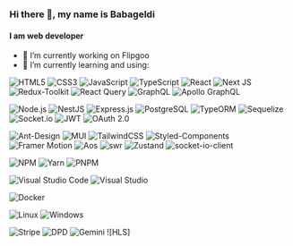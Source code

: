### Hi there 👋, my name is Babageldi
#### I am web developer

- 🔭 I’m currently working on Flipgoo
- 🌱 I’m currently learning and using: 


![HTML5](https://img.shields.io/badge/html5-%23E34F26.svg?style=for-the-badge&logo=html5&logoColor=white)
![CSS3](https://img.shields.io/badge/css3-%231572B6.svg?style=for-the-badge&logo=css3&logoColor=white)
![JavaScript](https://img.shields.io/badge/javascript-%23323330.svg?style=for-the-badge&logo=javascript&logoColor=%23F7DF1E)
![TypeScript](https://img.shields.io/badge/typescript-%23007ACC.svg?style=for-the-badge&logo=typescript&logoColor=white)
![React](https://img.shields.io/badge/react-%2320232a.svg?style=for-the-badge&logo=react&logoColor=%2361DAFB)
![Next JS](https://img.shields.io/badge/Next-black?style=for-the-badge&logo=next.js&logoColor=white)
![Redux-Toolkit](https://img.shields.io/badge/redux-%23593d88.svg?style=for-the-badge&logo=redux&logoColor=whit)
![React Query](https://img.shields.io/badge/-React%20Query-FF4154?style=for-the-badge&logo=react%20query&logoColor=white)
![GraphQL](https://img.shields.io/badge/-GraphQL-E10098?style=for-the-badge&logo=graphql&logoColor=white)
![Apollo GraphQL](https://img.shields.io/badge/-Apollo%20GraphQL-311C87?style=for-the-badge&logo=apollo-graphql&logoColor=white)

![Node.js](https://img.shields.io/badge/Node.js-%23339933.svg?style=for-the-badge&logo=nodedotjs&logoColor=white)
![NestJS](https://img.shields.io/badge/NestJS-E0234E?style=for-the-badge&logo=nestjs&logoColor=white)
![Express.js](https://img.shields.io/badge/Express.js-%23000000.svg?style=for-the-badge&logo=express&logoColor=white)
![PostgreSQL](https://img.shields.io/badge/PostgreSQL-%23336791.svg?style=for-the-badge&logo=postgresql&logoColor=white)
![TypeORM](https://img.shields.io/badge/TypeORM-E94E1B?style=for-the-badge&logo=typeorm&logoColor=white)
![Sequelize](https://img.shields.io/badge/Sequelize-%23667AB6.svg?style=for-the-badge&logo=sequelize&logoColor=white)
![Socket.io](https://img.shields.io/badge/Socket.io-%23010101.svg?style=for-the-badge&logo=socket.io&logoColor=white)
![JWT](https://img.shields.io/badge/JWT-%23000000.svg?style=for-the-badge&logo=jsonwebtokens&logoColor=white)
![OAuth 2.0](https://img.shields.io/badge/OAuth%202.0-7C1C6F?style=for-the-badge&logo=oauth&logoColor=white)



![Ant-Design](https://img.shields.io/badge/-AntDesign-%230170FE?style=for-the-badge&logo=ant-design&logoColor=white)
![MUI](https://img.shields.io/badge/MUI-%230081CB.svg?style=for-the-badge&logo=mui&logoColor=white)
![TailwindCSS](https://img.shields.io/badge/tailwindcss-%2338B2AC.svg?style=for-the-badge&logo=tailwind-css&logoColor=white)
![Styled-Components](https://img.shields.io/badge/styled--components-%23DB7093.svg?style=for-the-badge&logo=styled-components&logoColor=white)
![Framer Motion](https://img.shields.io/badge/Framer%20Motion-%23000000.svg?style=for-the-badge&logo=framer&logoColor=white)
![Aos](https://img.shields.io/badge/AOS-%23FF5733.svg?style=for-the-badge&logo=animate&logoColor=white)
![swr](https://img.shields.io/badge/swr-%23FFFFFF.svg?style=for-the-badge&logo=swr&logoColor=blue)
![Zustand](https://img.shields.io/badge/Zustand-%23FFDD57.svg?style=for-the-badge&logo=zustand&logoColor=black)
![socket-io-client](https://img.shields.io/badge/socket--io--client-%23010101.svg?style=for-the-badge&logo=socket.io&logoColor=white)


![NPM](https://img.shields.io/badge/NPM-%23000000.svg?style=for-the-badge&logo=npm&logoColor=white)
![Yarn](https://img.shields.io/badge/yarn-%232C8EBB.svg?style=for-the-badge&logo=yarn&logoColor=white)
![PNPM](https://img.shields.io/badge/PNPM-%232C8EBB.svg?style=for-the-badge&logo=pnpm&logoColor=white)

![Visual Studio Code](https://img.shields.io/badge/Visual%20Studio%20Code-0078d7.svg?style=for-the-badge&logo=visual-studio-code&logoColor=white)
![Visual Studio](https://img.shields.io/badge/Visual%20Studio-5C2D91?style=for-the-badge&logo=visual-studio&logoColor=white)

![Docker](https://img.shields.io/badge/Docker-%230db7ed.svg?style=for-the-badge&logo=docker&logoColor=white)

![Linux](https://img.shields.io/badge/Linux-FCC624?style=for-the-badge&logo=linux&logoColor=black)
![Windows](https://img.shields.io/badge/Windows-0078D6?style=for-the-badge&logo=windows&logoColor=white)


![Stripe](https://img.shields.io/badge/Stripe-008C9E?style=for-the-badge&logo=stripe&logoColor=white)
![DPD](https://img.shields.io/badge/DPD-FF3D00?style=for-the-badge&logo=dpd&logoColor=white)
![Gemini](https://img.shields.io/badge/Gemini-FF5F00?style=for-the-badge&logo=gemini&logoColor=white)
![HLS]





<!---
babageldih4/babageldih4 is a ✨ special ✨ repository because its README.md (this file) appears on your GitHub profile.
You can click the Preview link to take a look at your changes.
--->
